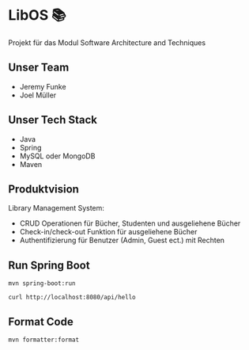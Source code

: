 # LibOS 📚
Projekt für das Modul Software Architecture and Techniques

## Unser Team
- Jeremy Funke
- Joel Müller

## Unser Tech Stack
- Java
- Spring
- MySQL oder MongoDB
- Maven

## Produktvision
Library Management System:
- CRUD Operationen für Bücher, Studenten und ausgeliehene Bücher
- Check-in/check-out Funktion für ausgeliehene Bücher
- Authentifizierung für Benutzer (Admin, Guest ect.) mit Rechten

## Run Spring Boot

```shell
mvn spring-boot:run
```

```shell
curl http://localhost:8080/api/hello
```

## Format Code

```shell
mvn formatter:format
```